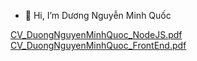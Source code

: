 - 👋 Hi, I’m Dương Nguyễn Minh Quốc 



<!---
quocminh13042000/quocminh13042000 is a ✨ special ✨ repository because its `README.md` (this file) appears on your GitHub profile.
You can click the Preview link to take a look at your changes.
--->

[CV_DuongNguyenMinhQuoc_NodeJS.pdf](https://github.com/quocminh13042000/quocminh13042000/files/7840371/CV_DuongNguyenMinhQuoc_NodeJS.pdf)
[CV_DuongNguyenMinhQuoc_FrontEnd.pdf](https://github.com/quocminh13042000/quocminh13042000/files/7840376/CV_DuongNguyenMinhQuoc_FrontEnd.pdf)
